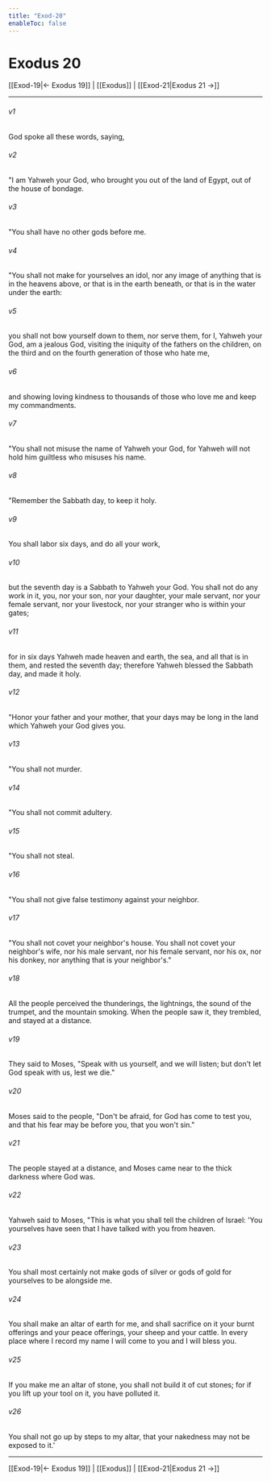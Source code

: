 ```yaml
---
title: "Exod-20"
enableToc: false
---
```

# Exodus 20

[[Exod-19|← Exodus 19]] | [[Exodus]] | [[Exod-21|Exodus 21 →]]
***



###### v1 
God spoke all these words, saying, 

###### v2 
"I am Yahweh your God, who brought you out of the land of Egypt, out of the house of bondage. 

###### v3 
"You shall have no other gods before me. 

###### v4 
"You shall not make for yourselves an idol, nor any image of anything that is in the heavens above, or that is in the earth beneath, or that is in the water under the earth: 

###### v5 
you shall not bow yourself down to them, nor serve them, for I, Yahweh your God, am a jealous God, visiting the iniquity of the fathers on the children, on the third and on the fourth generation of those who hate me, 

###### v6 
and showing loving kindness to thousands of those who love me and keep my commandments. 

###### v7 
"You shall not misuse the name of Yahweh your God, for Yahweh will not hold him guiltless who misuses his name. 

###### v8 
"Remember the Sabbath day, to keep it holy. 

###### v9 
You shall labor six days, and do all your work, 

###### v10 
but the seventh day is a Sabbath to Yahweh your God. You shall not do any work in it, you, nor your son, nor your daughter, your male servant, nor your female servant, nor your livestock, nor your stranger who is within your gates; 

###### v11 
for in six days Yahweh made heaven and earth, the sea, and all that is in them, and rested the seventh day; therefore Yahweh blessed the Sabbath day, and made it holy. 

###### v12 
"Honor your father and your mother, that your days may be long in the land which Yahweh your God gives you. 

###### v13 
"You shall not murder. 

###### v14 
"You shall not commit adultery. 

###### v15 
"You shall not steal. 

###### v16 
"You shall not give false testimony against your neighbor. 

###### v17 
"You shall not covet your neighbor's house. You shall not covet your neighbor's wife, nor his male servant, nor his female servant, nor his ox, nor his donkey, nor anything that is your neighbor's." 

###### v18 
All the people perceived the thunderings, the lightnings, the sound of the trumpet, and the mountain smoking. When the people saw it, they trembled, and stayed at a distance. 

###### v19 
They said to Moses, "Speak with us yourself, and we will listen; but don't let God speak with us, lest we die." 

###### v20 
Moses said to the people, "Don't be afraid, for God has come to test you, and that his fear may be before you, that you won't sin." 

###### v21 
The people stayed at a distance, and Moses came near to the thick darkness where God was. 

###### v22 
Yahweh said to Moses, "This is what you shall tell the children of Israel: 'You yourselves have seen that I have talked with you from heaven. 

###### v23 
You shall most certainly not make gods of silver or gods of gold for yourselves to be alongside me. 

###### v24 
You shall make an altar of earth for me, and shall sacrifice on it your burnt offerings and your peace offerings, your sheep and your cattle. In every place where I record my name I will come to you and I will bless you. 

###### v25 
If you make me an altar of stone, you shall not build it of cut stones; for if you lift up your tool on it, you have polluted it. 

###### v26 
You shall not go up by steps to my altar, that your nakedness may not be exposed to it.'

***
[[Exod-19|← Exodus 19]] | [[Exodus]] | [[Exod-21|Exodus 21 →]]
